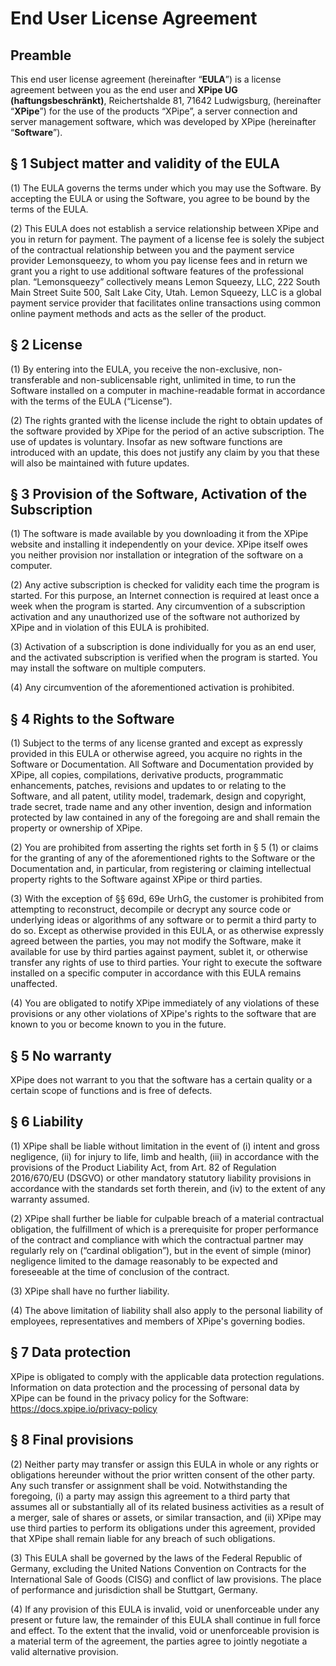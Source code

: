 # End User License Agreement

## Preamble

This end user license agreement (hereinafter “**EULA**”) is a license agreement between you as the end user and **XPipe UG (haftungsbeschränkt)**, Reichertshalde 81, 71642 Ludwigsburg, (hereinafter “**XPipe**”) for the use of the products “XPipe”, a server connection and server management software, which was developed by XPipe (hereinafter “**Software**”).

## § 1 Subject matter and validity of the EULA

(1) The EULA governs the terms under which you may use the Software. By accepting the EULA or using the Software, you agree to be bound by the terms of the EULA.

(2) This EULA does not establish a service relationship between XPipe and you in return for payment. The payment of a license fee is solely the subject of the contractual relationship between you and the payment service provider Lemonsqueezy, to whom you pay license fees and in return we grant you a right to use additional software features of the professional plan. “Lemonsqueezy” collectively means Lemon Squeezy, LLC, 222 South Main Street Suite 500, Salt Lake City, Utah. Lemon Squeezy, LLC is a global payment service provider that facilitates online transactions using common online payment methods and acts as the seller of the product.

## § 2 License

(1) By entering into the EULA, you receive the non-exclusive, non-transferable and non-sublicensable right, unlimited in time, to run the Software installed on a computer in machine-readable format in accordance with the terms of the EULA (“License”).

(2) The rights granted with the license include the right to obtain updates of the software provided by XPipe for the period of an active subscription. The use of updates is voluntary. Insofar as new software functions are introduced with an update, this does not justify any claim by you that these will also be maintained with future updates.

## § 3 Provision of the Software, Activation of the Subscription

(1) The software is made available by you downloading it from the XPipe website and installing it independently on your device. XPipe itself owes you neither provision nor installation or integration of the software on a computer.

(2) Any active subscription is checked for validity each time the program is started. For this purpose, an Internet connection is required at least once a week when the program is started. Any circumvention of a subscription activation and any unauthorized use of the software not authorized by XPipe and in violation of this EULA is prohibited.

(3) Activation of a subscription is done individually for you as an end user, and the activated subscription is verified when the program is started. You may install the software on multiple computers.

(4) Any circumvention of the aforementioned activation is prohibited.

## § 4 Rights to the Software

(1) Subject to the terms of any license granted and except as expressly provided in this EULA or otherwise agreed, you acquire no rights in the Software or Documentation. All Software and Documentation provided by XPipe, all copies, compilations, derivative products, programmatic enhancements, patches, revisions and updates to or relating to the Software, and all patent, utility model, trademark, design and copyright, trade secret, trade name and any other invention, design and information protected by law contained in any of the foregoing are and shall remain the property or ownership of XPipe.

(2) You are prohibited from asserting the rights set forth in § 5 (1) or claims for the granting of any of the aforementioned rights to the Software or the Documentation and, in particular, from registering or claiming intellectual property rights to the Software against XPipe or third parties.

(3) With the exception of §§ 69d, 69e UrhG, the customer is prohibited from attempting to reconstruct, decompile or decrypt any source code or underlying ideas or algorithms of any software or to permit a third party to do so. Except as otherwise provided in this EULA, or as otherwise expressly agreed between the parties, you may not modify the Software, make it available for use by third parties against payment, sublet it, or otherwise transfer any rights of use to third parties. Your right to execute the software installed on a specific computer in accordance with this EULA remains unaffected.

(4) You are obligated to notify XPipe immediately of any violations of these provisions or any other violations of XPipe's rights to the software that are known to you or become known to you in the future.

## § 5 No warranty

XPipe does not warrant to you that the software has a certain quality or a certain scope of functions and is free of defects.

## § 6 Liability

(1) XPipe shall be liable without limitation in the event of (i) intent and gross negligence, (ii) for injury to life, limb and health, (iii) in accordance with the provisions of the Product Liability Act, from Art. 82 of Regulation 2016/670/EU (DSGVO) or other mandatory statutory liability provisions in accordance with the standards set forth therein, and (iv) to the extent of any warranty assumed.

(2) XPipe shall further be liable for culpable breach of a material contractual obligation, the fulfillment of which is a prerequisite for proper performance of the contract and compliance with which the contractual partner may regularly rely on (“cardinal obligation”), but in the event of simple (minor) negligence limited to the damage reasonably to be expected and foreseeable at the time of conclusion of the contract.

(3) XPipe shall have no further liability.

(4) The above limitation of liability shall also apply to the personal liability of employees, representatives and members of XPipe's governing bodies.

## § 7 Data protection

XPipe is obligated to comply with the applicable data protection regulations. Information on data protection and the processing of personal data by XPipe can be found in the privacy policy for the Software: https://docs.xpipe.io/privacy-policy

## § 8 Final provisions

(2) Neither party may transfer or assign this EULA in whole or any rights or obligations hereunder without the prior written consent of the other party. Any such transfer or assignment shall be void. Notwithstanding the foregoing, (i) a party may assign this agreement to a third party that assumes all or substantially all of its related business activities as a result of a merger, sale of shares or assets, or similar transaction, and (ii) XPipe may use third parties to perform its obligations under this agreement, provided that XPipe shall remain liable for any breach of such obligations.

(3) This EULA shall be governed by the laws of the Federal Republic of Germany, excluding the United Nations Convention on Contracts for the International Sale of Goods (CISG) and conflict of law provisions. The place of performance and jurisdiction shall be Stuttgart, Germany.

(4) If any provision of this EULA is invalid, void or unenforceable under any present or future law, the remainder of this EULA shall continue in full force and effect. To the extent that the invalid, void or unenforceable provision is a material term of the agreement, the parties agree to jointly negotiate a valid alternative provision.

